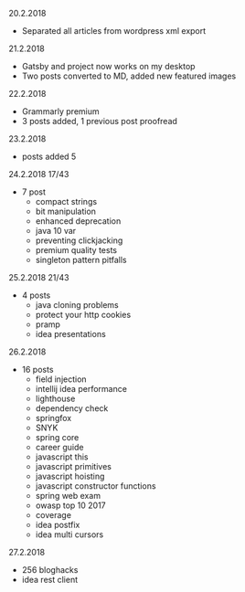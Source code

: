 20.2.2018
- Separated all articles from wordpress xml export

21.2.2018
- Gatsby and project now works on my desktop
- Two posts converted to MD, added new featured images

22.2.2018
- Grammarly premium
- 3 posts added, 1 previous post proofread

23.2.2018
- posts added 5

24.2.2018 17/43
- 7 post
    - compact strings
    - bit manipulation
    - enhanced deprecation
    - java 10 var
    - preventing clickjacking
    - premium quality tests
    - singleton pattern pitfalls
    
25.2.2018 21/43
- 4 posts
    - java cloning problems    
    - protect your http cookies
    - pramp
    - idea presentations
    
26.2.2018
- 16 posts    
   - field injection
   - intellij idea performance
   - lighthouse
   - dependency check
   - springfox
   - SNYK
   - spring core
   - career guide
   - javascript this
   - javascript primitives
   - javascript hoisting
   - javascript constructor functions
   - spring web exam
   - owasp top 10 2017
   - coverage
   - idea postfix
   - idea multi cursors
   
   
27.2.2018
- 256 bloghacks   
- idea rest client